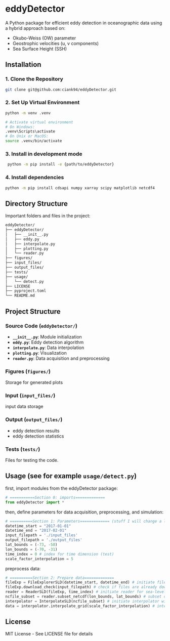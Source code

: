 # eddyDetector

A Python package for efficient eddy detection in oceanographic data using a hybrid approach based on:
- Okubo-Weiss (OW) parameter
- Geostrophic velocities (u, v components)
- Sea Surface Height (SSH)

## Installation

### 1. Clone the Repository
```bash
git clone git@github.com:ciank94/eddyDetector.git
```

### 2. Set Up Virtual Environment
```bash
python -m venv .venv

# Activate virtual environment
# On Windows:
.venv\Scripts\activate
# On Unix or MacOS:
source .venv/bin/activate
```

### 3. Install in development mode

```bash
 python -m pip install -e {path/to/eddyDetector}
```
### 4. Install dependencies

```bash
python -m pip install cdsapi numpy xarray scipy matplotlib netcdf4
```
## Directory Structure

Important folders and files in the project:

```bash
eddyDetector/
├── eddyDetector/
│   ├── __init__.py
│   ├── eddy.py
│   ├── interpolate.py
│   ├── plotting.py
│   └── reader.py
├── figures/
├── input_files/
├── output_files/
├── tests/
├── usage/
│   └── detect.py
├── LICENSE
├── pyproject.toml
└── README.md
```


## Project Structure

### Source Code (`eddyDetector/`)
- **`__init__.py`**: Module initialization
- **`eddy.py`**: Eddy detection algorithm
- **`interpolate.py`**: Data interpolation
- **`plotting.py`**: Visualization
- **`reader.py`**: Data acquisition and preprocessing

### Figures (`figures/`)
Storage for generated plots

### Input (`input_files/`)
input data storage

### Output (`output_files/`)
- eddy detection results
- eddy detection statistics

### Tests (`tests/`)
Files for testing the code.

## Usage (see for example `usage/detect.py`)

first, import modules from the eddyDetector package:

```python
# ===========Section 0: imports=============
from eddyDetector import *
```

then, define parameters for data acquisition, preprocessing, and simulation:
```python
# ==========Section 1: Parameters============= (stuff I will change a lot, others in a ./input_files/yaml file)
datetime_start = "2017-01-01"
datetime_end = "2017-02-01"
input_filepath = './input_files'
output_filepath = './output_files'
lat_bounds = (-73, -50)
lon_bounds = (-70, -31)
time_index = 0 # index for time dimension (test)
scale_factor_interpolation = 5
```

preprocess data:
```python	
# ==========Section 2: Prepare data=============
fileExp = FileExplorerSLD(datetime_start, datetime_end) # initiate file explorer for sea-level data (SLD) input files
fileExp.download_check(input_filepath) # check if files are already downloaded
reader = ReaderSLD(fileExp, time_index) # initiate reader for sea-level data (SLD) input files at time index
ncfile_subset = reader.subset_netcdf(lon_bounds, lat_bounds) # subset data
interpolator = InterpolateSLD(ncfile_subset) # initiate interpolator with latitude and longitude meshgrid
data = interpolator.interpolate_grid(scale_factor_interpolation) # interpolate data
```

## License
MIT License - See LICENSE file for details